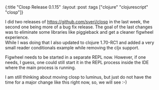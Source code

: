 {:title "Closp Release 0.1.15"
 :layout :post
 :tags  ["clojure" "clojurescript" "closp"]}

I did two releases of <https://github.com/sveri/closp> in the last week, the second one being more of a bug fix release. 
The goal of the last changes was to eliminate some libraries like piggieback and get a cleaner figwheel experience.  
While I was doing that I also updated to clojure 1.70-RC1 and added a very small reader conditionals example 
while removing the cljx support.  

Figwheel needs to be started in a separate REPL now. However, if one needs, I guess, one could still start it in the
REPL process inside the IDE where the main process is running.

I am still thinking about moving closp to luminus, but just do not have the time for a major change like this 
right now, so, we will see :-)
